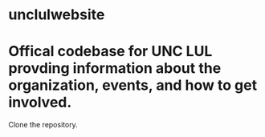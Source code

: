 # unclulwebsite

# Offical codebase for UNC LUL provding information about the organization, events, and how to get involved.

Clone the repository.

